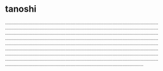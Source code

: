 # tanoshi
................................................................................................................................................................................................................................................................................................................................................................................................................................................................................................................................................................................................................................................................................................................................................................................................................................................................................................................................................................................................................................................................................................................................................